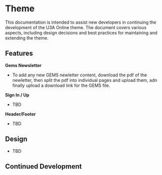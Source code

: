 # Theme
This documentation is intended to assist new developers in continuing the development of the U3A Online theme. 
The document covers various aspects, including design decisions and best practices for 
maintaining and extending the theme.

## Features

__Gems Newsletter__
- To add any new GEMS newletter content, download the pdf of the newletter, then split the pdf into individual pages and upload them, adn finally upload a download link for the GEMS file.

__Sign In / Up__
- TBD

__Header/Footer__

- TBD
## Design

- TBD
## Continued Development
